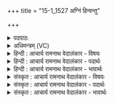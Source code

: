 +++
title = "15-1_1527 अग्निं हिन्वन्तु"

+++
<details><summary>पदपाठः</summary>

अ꣣ग्नि꣢म्। हि꣣न्वन्तु। नः। धि꣡यः꣢꣯। स꣡प्ति꣢꣯म्। आ꣣शु꣢म्। इ꣣व। आजि꣡षु꣢। ते꣡न꣢꣯। जे꣣ष्म। ध꣡नं꣢꣯धनम्। ध꣡न꣢꣯म्। ध꣣नम्। १५२७।
</details>

<details><summary>अधिमन्त्रम् (VC)</summary>

- अग्निः
- केतुराग्नेयः
- गायत्री
- षड्जः
</details>

<details><summary>हिन्दी : आचार्य रामनाथ वेदालंकार - विषयः</summary>

प्रथम मन्त्र में परमात्मा और राजा का विषय है।
</details>

<details><summary>हिन्दी : आचार्य रामनाथ वेदालंकार - पदार्थः</summary>

पदार्थान्वय -  (नः) हमारी (धियः) ध्यान-क्रियाएँ वा बुद्धियाँ (अग्निम्) अग्रनायक परमात्मा वा राजा को (हिन्वन्तु) प्रेरित करें, (आजिषु) युद्धों में (आशुं सप्तिम् इव) जैसे वेगवान् घोड़े को प्रेरित करते हैं। (तेन) उस परमात्मा वा राजा के द्वारा (धनं धनम्) प्रत्येक आध्यात्मिक वा भौतिक ऐश्वर्य को,हम (जेष्म) जीत लेवें ॥१॥यहाँ उपमालङ्कार है ॥१॥
</details>

<details><summary>हिन्दी : आचार्य रामनाथ वेदालंकार - भावार्थः</summary>

भावार्थ -  दिव्य सम्पदाओं और भौतिक सम्पदाओं की प्राप्ति के लिए परमेश्वर और राजा परम सहायक होते हैं ॥१॥
</details>

<details><summary>संस्कृत : आचार्य रामनाथ वेदालंकार - विषयः</summary>

तत्रादौ परमात्मनृपत्योर्विषय उच्यते।
</details>

<details><summary>संस्कृत : आचार्य रामनाथ वेदालंकार - पदार्थः</summary>

पदार्थान्वय -  (नः) अस्माकम् (धियः) ध्यानक्रियाः बुद्धयो वा (अग्निम्) अग्रनायकं परमात्मानं नृपतिं वा (हिन्वन्तु) प्रेरयन्तु। कथमिव? (आजिषु) युद्धेषु (आशुं सप्तिम् इव) वेगवन्तम् अश्वं यथा प्रेरयन्ति तद्वत्। (तेन) परमात्मना नृपतिना वा (धनं धनम्) प्रत्येकम् आध्यात्मिकं भौतिकं वा ऐश्वर्यम्,वयम् (जेष्म) जयेम।[जि जये,लिङर्थे लुङ्। अडभावो वृद्ध्यभावश्च छान्दसः]॥१॥अत्रोपमालङ्कारः ॥१॥
</details>

<details><summary>संस्कृत : आचार्य रामनाथ वेदालंकार - भावार्थः</summary>

भावार्थ -  दिव्यसम्पदां भौतिकसम्पदां च प्राप्तये परमेश्वरो नृपतिश्च परमसहायकौ जायेते ॥१॥
</details>